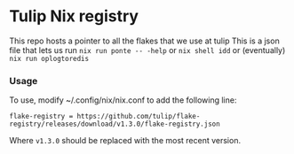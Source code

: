 # Tulip Nix registry

This repo hosts a pointer to all the flakes that we use at tulip
This is a json file that lets us run `nix run ponte -- -help` or `nix shell idd`  or (eventually) `nix run oplogtoredis`

### Usage 

To use, modify ~/.config/nix/nix.conf to add the following line:

```
flake-registry = https://github.com/tulip/flake-registry/releases/download/v1.3.0/flake-registry.json
```

Where `v1.3.0` should be replaced with the most recent version.

